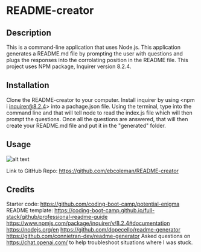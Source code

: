 # README-creator

## Description

This is a command-line application that uses Node.js. This application generates a README.md file by prompting the user with questions and plugs the responses into the corrolating position in the README file. This project uses  NPM package, Inquirer version 8.2.4.

## Installation

Clone the README-creator to your computer.
Install inquirer by using <npm i inquirer@8.2.4> into a pachage.json file.
Using the terminal, type <node index> into the command line and that will tell node to read the index.js file which will then prompt the questions.
Once all the questions are answered, that will then create your README.md file and put it in the "generated" folder.


## Usage

![alt text](/assets/README-creator%20recording.gif)
   
Link to GitHub Repo:
https://github.com/ebcoleman/README-creator



## Credits

Starter code: https://github.com/coding-boot-camp/potential-enigma
README template: https://coding-boot-camp.github.io/full-stack/github/professional-readme-guide
https://www.npmjs.com/package/inquirer/v/8.2.4#documentation
https://nodejs.org/en
https://github.com/dopecello/readme-generator
https://github.com/connietran-dev/readme-generator
Asked questions on https://chat.openai.com/ to help troubleshoot situations where I was stuck. 

